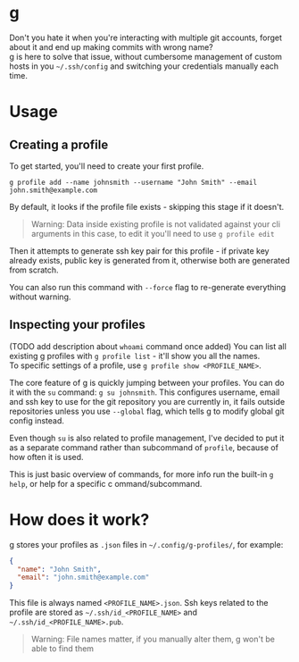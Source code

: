 # g

Don't you hate it when you're interacting with multiple git accounts, forget about it and end up making commits with
wrong name? \
g is here to solve that issue, without cumbersome management of custom hosts in you `~/.ssh/config` and switching your
credentials manually each time.

# Usage

## Creating a profile

To get started, you'll need to create your first profile.

```
g profile add --name johnsmith --username "John Smith" --email john.smith@example.com
```

By default, it looks if the profile file exists - skipping this stage if it doesn't.
> Warning: Data inside existing profile is not validated against your cli arguments in this case, to edit it you'll need
> to use `g profile edit`

Then it attempts to generate ssh key pair for this profile - if private key already exists, public key is generated from
it, otherwise both are generated from scratch.

You can also run this command with `--force` flag to re-generate everything without warning.

## Inspecting your profiles

(TODO add description about `whoami` command once added)
You can list all existing g profiles with `g profile list` - it'll show you all the names. \
To specific settings of a profile, use `g profile show <PROFILE_NAME>`.

The core feature of g is quickly jumping between your profiles. You can do it with the `su` command: `g su johnsmith`.
This configures username, email and ssh key to use for the git repository you are currently in, it fails outside
repositories unless you
use `--global` flag, which tells g to modify global git config instead.

Even though `su` is also related to profile management, I've decided to put it as a separate command rather than
subcommand of `profile`, because of how often it is used.

This is just basic overview of commands, for more info run the built-in `g help`, or help for a specific
c ommand/subcommand.

# How does it work?

g stores your profiles as `.json` files in `~/.config/g-profiles/`, for example:

```json
{
  "name": "John Smith",
  "email": "john.smith@example.com"
}
```

This file is always named `<PROFILE_NAME>.json`.
Ssh keys related to the profile are stored as `~/.ssh/id_<PROFILE_NAME>` and `~/.ssh/id_<PROFILE_NAME>.pub`.
> Warning: File names matter, if you manually alter them, g won't be able to find them
